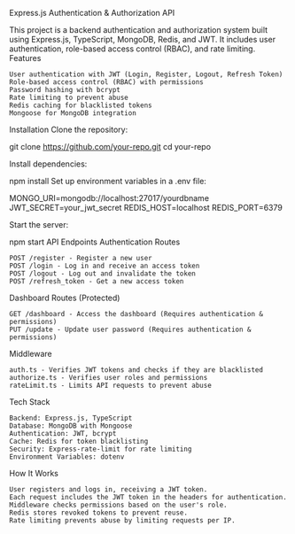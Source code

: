 Express.js Authentication & Authorization API

This project is a backend authentication and authorization system built using Express.js, TypeScript, MongoDB, Redis, and JWT. It includes user authentication, role-based access control (RBAC), and rate limiting.
Features

    User authentication with JWT (Login, Register, Logout, Refresh Token)
    Role-based access control (RBAC) with permissions
    Password hashing with bcrypt
    Rate limiting to prevent abuse
    Redis caching for blacklisted tokens
    Mongoose for MongoDB integration

Installation
Clone the repository:

git clone https://github.com/your-repo.git
cd your-repo

Install dependencies:

npm install
Set up environment variables in a .env file:

MONGO_URI=mongodb://localhost:27017/yourdbname
JWT_SECRET=your_jwt_secret
REDIS_HOST=localhost
REDIS_PORT=6379

Start the server:

npm start
API Endpoints
Authentication Routes

    POST /register - Register a new user
    POST /login - Log in and receive an access token
    POST /logout - Log out and invalidate the token
    POST /refresh_token - Get a new access token

Dashboard Routes (Protected)

    GET /dashboard - Access the dashboard (Requires authentication & permissions)
    PUT /update - Update user password (Requires authentication & permissions)

Middleware

    auth.ts - Verifies JWT tokens and checks if they are blacklisted
    authorize.ts - Verifies user roles and permissions
    rateLimit.ts - Limits API requests to prevent abuse

Tech Stack

    Backend: Express.js, TypeScript
    Database: MongoDB with Mongoose
    Authentication: JWT, bcrypt
    Cache: Redis for token blacklisting
    Security: Express-rate-limit for rate limiting
    Environment Variables: dotenv

How It Works

    User registers and logs in, receiving a JWT token.
    Each request includes the JWT token in the headers for authentication.
    Middleware checks permissions based on the user's role.
    Redis stores revoked tokens to prevent reuse.
    Rate limiting prevents abuse by limiting requests per IP.


